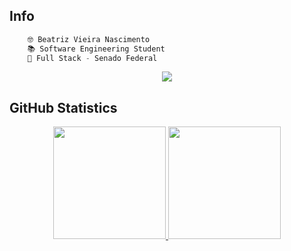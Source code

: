 ## **Info**

```C++
    🤓 Beatriz Vieira Nascimento
    📚 Software Engineering Student
    🏢 Full Stack - Senado Federal
```

<div align="center"> 
  <a href="https://www.linkedin.com/in/beatriz-nascimento-79334b203/" target="_blank"><img src="https://img.shields.io/badge/-LinkedIn-%230077B5?style=for-the-badge&logo=linkedin&logoColor=white" target="_blank"></a> 
</div>

  ## **GitHub Statistics**
 
<div align="center">
    
 <div>
  <a href="https://github.com/Beatrizvn">
  <img height="180em" src="https://github-readme-stats.vercel.app/api?username=Beatrizvn&show_icons=true&include_all_commits=true&count_private=true"/>
  <img height="180em" src="https://github-readme-stats.vercel.app/api/top-langs/?username=Beatrizvn&layout=compact&langs_count=7"/>
</div>    
    
</div>

